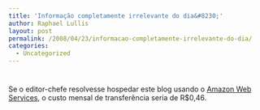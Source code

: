 ```yaml
---
title: 'Informação completamente irrelevante do dia&#8230;'
author: Raphael Lullis
layout: post
permalink: /2008/04/23/informacao-completamente-irrelevante-do-dia/
categories:
  - Uncategorized
---
```

# 

Se o editor-chefe resolvesse hospedar este blog usando o [Amazon Web Services][1], o custo mensal de transferência seria de R$0,46.

 [1]: http://developer.amazonwebservices.com/connect/ann.jspa?annID=313